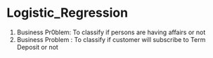# Logistic_Regression
1. Business Pr0blem: To classify if persons are having affairs or not
2. Business Problem : To classify if customer will subscribe to Term Deposit or not
